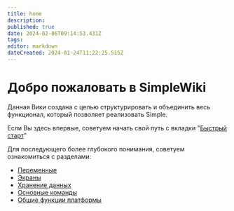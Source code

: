 ```yaml
---
title: home
description: 
published: true
date: 2024-02-06T09:14:53.431Z
tags: 
editor: markdown
dateCreated: 2024-01-24T11:22:25.515Z
---
```


# Добро пожаловать в SimpleWiki

Данная Вики создана с целью структурировать и объединить весь функционал, который позволяет реализовать Simple.

Если Вы здесь впервые, советуем начать свой путь с вкладки "[Быстрый старт](../Documentation/FastStart/FastStart)"

Для последующего более глубокого понимания, советуем ознакомиться с разделами:
- [Переменные](../Documentation/Variables/Variables)
- [Экраны](../Documentation/Screens/Screens)
- [Хранение данных](../Documentation/DataStorage/DataStorage)
- [Основные команды](../Documentation/BasicСommands/BasicCommands)
- [Общие функции платформы](../Documentation/GeneralFunctionsOfThePlatform/GeneralFunctionsOfThePlatform)


